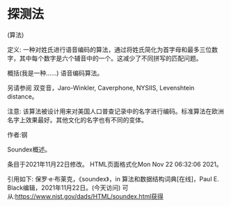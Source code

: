 # 探测法


(算法)



定义:
一种对姓氏进行语音编码的算法，通过将姓氏简化为首字母和最多三位数字，其中每个数字是六个辅音中的一个。这减少了不同拼写的匹配问题。



概括(我是一种……)
语音编码算法。



另请参阅
双变音，Jaro-Winkler, Caverphone, NYSIIS, Levenshtein distance。



注意:
该算法被设计用来对美国人口普查记录中的名字进行编码。标准算法在欧洲名字上效果最好。其他文化的名字也有不同的变体。


作者:钢


Soundex概述。








条目于2021年11月22日修改。
HTML页面格式化Mon Nov 22 06:32:06 2021。



引用如下:
保罗·e·布莱克，《soundex》，in
算法和数据结构词典[在线]，Paul E. Black编辑，2021年11月22日。(今天访问)
可从:https://www.nist.gov/dads/HTML/soundex.html获得
